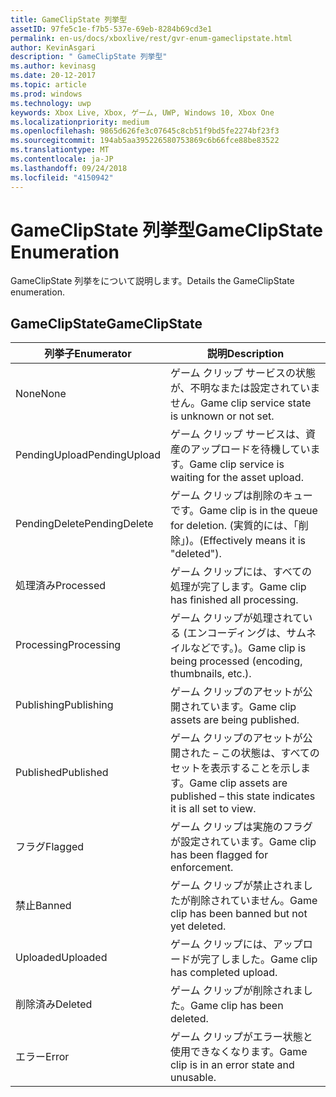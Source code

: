 ```yaml
---
title: GameClipState 列挙型
assetID: 97fe5c1e-f7b5-537e-69eb-8284b69cd3e1
permalink: en-us/docs/xboxlive/rest/gvr-enum-gameclipstate.html
author: KevinAsgari
description: " GameClipState 列挙型"
ms.author: kevinasg
ms.date: 20-12-2017
ms.topic: article
ms.prod: windows
ms.technology: uwp
keywords: Xbox Live, Xbox, ゲーム, UWP, Windows 10, Xbox One
ms.localizationpriority: medium
ms.openlocfilehash: 9865d626fe3c07645c8cb51f9bd5fe2274bf23f3
ms.sourcegitcommit: 194ab5aa395226580753869c6b66fce88be83522
ms.translationtype: MT
ms.contentlocale: ja-JP
ms.lasthandoff: 09/24/2018
ms.locfileid: "4150942"
---
```

# <a name="gameclipstate-enumeration"></a><span data-ttu-id="208c7-104">GameClipState 列挙型</span><span class="sxs-lookup"><span data-stu-id="208c7-104">GameClipState Enumeration</span></span>
<span data-ttu-id="208c7-105">GameClipState 列挙をについて説明します。</span><span class="sxs-lookup"><span data-stu-id="208c7-105">Details the GameClipState enumeration.</span></span> 
<a id="ID4ET"></a>

 
## <a name="gameclipstate"></a><span data-ttu-id="208c7-106">GameClipState</span><span class="sxs-lookup"><span data-stu-id="208c7-106">GameClipState</span></span>
 
| <b><span data-ttu-id="208c7-107">列挙子</span><span class="sxs-lookup"><span data-stu-id="208c7-107">Enumerator</span></span></b>| <b><span data-ttu-id="208c7-108">説明</span><span class="sxs-lookup"><span data-stu-id="208c7-108">Description</span></span></b>| 
| --- | --- | 
| <span data-ttu-id="208c7-109">None</span><span class="sxs-lookup"><span data-stu-id="208c7-109">None</span></span> | <span data-ttu-id="208c7-110">ゲーム クリップ サービスの状態が、不明なまたは設定されていません。</span><span class="sxs-lookup"><span data-stu-id="208c7-110">Game clip service state is unknown or not set.</span></span>| 
| <span data-ttu-id="208c7-111">PendingUpload</span><span class="sxs-lookup"><span data-stu-id="208c7-111">PendingUpload</span></span> | <span data-ttu-id="208c7-112">ゲーム クリップ サービスは、資産のアップロードを待機しています。</span><span class="sxs-lookup"><span data-stu-id="208c7-112">Game clip service is waiting for the asset upload.</span></span>| 
| <span data-ttu-id="208c7-113">PendingDelete</span><span class="sxs-lookup"><span data-stu-id="208c7-113">PendingDelete</span></span> | <span data-ttu-id="208c7-114">ゲーム クリップは削除のキューです。</span><span class="sxs-lookup"><span data-stu-id="208c7-114">Game clip is in the queue for deletion.</span></span> <span data-ttu-id="208c7-115">(実質的には、「削除」)。</span><span class="sxs-lookup"><span data-stu-id="208c7-115">(Effectively means it is "deleted").</span></span>| 
| <span data-ttu-id="208c7-116">処理済み</span><span class="sxs-lookup"><span data-stu-id="208c7-116">Processed</span></span> | <span data-ttu-id="208c7-117">ゲーム クリップには、すべての処理が完了します。</span><span class="sxs-lookup"><span data-stu-id="208c7-117">Game clip has finished all processing.</span></span>| 
| <span data-ttu-id="208c7-118">Processing</span><span class="sxs-lookup"><span data-stu-id="208c7-118">Processing</span></span>| <span data-ttu-id="208c7-119">ゲーム クリップが処理されている (エンコーディングは、サムネイルなどです。)。</span><span class="sxs-lookup"><span data-stu-id="208c7-119">Game clip is being processed (encoding, thumbnails, etc.).</span></span>| 
| <span data-ttu-id="208c7-120">Publishing</span><span class="sxs-lookup"><span data-stu-id="208c7-120">Publishing</span></span>| <span data-ttu-id="208c7-121">ゲーム クリップのアセットが公開されています。</span><span class="sxs-lookup"><span data-stu-id="208c7-121">Game clip assets are being published.</span></span>| 
| <span data-ttu-id="208c7-122">Published</span><span class="sxs-lookup"><span data-stu-id="208c7-122">Published</span></span>| <span data-ttu-id="208c7-123">ゲーム クリップのアセットが公開された – この状態は、すべてのセットを表示することを示します。</span><span class="sxs-lookup"><span data-stu-id="208c7-123">Game clip assets are published – this state indicates it is all set to view.</span></span>| 
| <span data-ttu-id="208c7-124">フラグ</span><span class="sxs-lookup"><span data-stu-id="208c7-124">Flagged</span></span>| <span data-ttu-id="208c7-125">ゲーム クリップは実施のフラグが設定されています。</span><span class="sxs-lookup"><span data-stu-id="208c7-125">Game clip has been flagged for enforcement.</span></span>| 
| <span data-ttu-id="208c7-126">禁止</span><span class="sxs-lookup"><span data-stu-id="208c7-126">Banned</span></span>| <span data-ttu-id="208c7-127">ゲーム クリップが禁止されましたが削除されていません。</span><span class="sxs-lookup"><span data-stu-id="208c7-127">Game clip has been banned but not yet deleted.</span></span>| 
| <span data-ttu-id="208c7-128">Uploaded</span><span class="sxs-lookup"><span data-stu-id="208c7-128">Uploaded</span></span>| <span data-ttu-id="208c7-129">ゲーム クリップには、アップロードが完了しました。</span><span class="sxs-lookup"><span data-stu-id="208c7-129">Game clip has completed upload.</span></span>| 
| <span data-ttu-id="208c7-130">削除済み</span><span class="sxs-lookup"><span data-stu-id="208c7-130">Deleted</span></span>| <span data-ttu-id="208c7-131">ゲーム クリップが削除されました。</span><span class="sxs-lookup"><span data-stu-id="208c7-131">Game clip has been deleted.</span></span>| 
| <span data-ttu-id="208c7-132">エラー</span><span class="sxs-lookup"><span data-stu-id="208c7-132">Error</span></span>| <span data-ttu-id="208c7-133">ゲーム クリップがエラー状態と使用できなくなります。</span><span class="sxs-lookup"><span data-stu-id="208c7-133">Game clip is in an error state and unusable.</span></span>| 
  